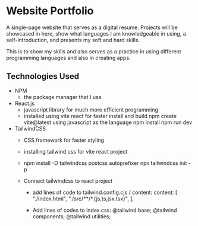 # Website Portfolio

A single-page website that serves as a digital resume. Projects will be showcased in here, 
show what languages I am knowledgeable in using, a self-introduction, and presents 
my soft and hard skills.

This is to show my skills and also serves as a practice in using
different programming languages and also in creating apps.

## Technologies Used

* NPM
    - the package manager that I use
* React.js
    - javascript library for much more efficient programming
    - installed using vite react for faster install and build
      npm create vite@latest
      using javascript as the language
      npm install
      npm run dev
* TailwindCSS
    - CSS framework for faster styling
    - installing tailwind css for vite react project
    - npm install -D tailwindcss postcss autoprefixer
      npx tailwindcss init -p

    - Connect tailwindcss to react project
      * add lines of code to tailwind.config.cjs / content:
        content: [
          "./index.html",
          "./src/**/*.{js,ts,jsx,tsx}",
        ],

      * Add lines of codes to index.css:
      @tailwind base;
      @tailwind components;
      @tailwind utilities;
    